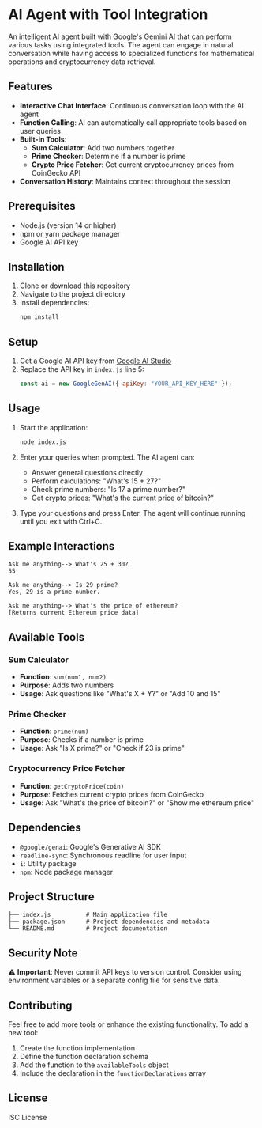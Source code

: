# AI Agent with Tool Integration

An intelligent AI agent built with Google's Gemini AI that can perform various tasks using integrated tools. The agent can engage in natural conversation while having access to specialized functions for mathematical operations and cryptocurrency data retrieval.

## Features

- **Interactive Chat Interface**: Continuous conversation loop with the AI agent
- **Function Calling**: AI can automatically call appropriate tools based on user queries
- **Built-in Tools**:
  - **Sum Calculator**: Add two numbers together
  - **Prime Checker**: Determine if a number is prime
  - **Crypto Price Fetcher**: Get current cryptocurrency prices from CoinGecko API
- **Conversation History**: Maintains context throughout the session

## Prerequisites

- Node.js (version 14 or higher)
- npm or yarn package manager
- Google AI API key

## Installation

1. Clone or download this repository
2. Navigate to the project directory
3. Install dependencies:
   ```bash
   npm install
   ```

## Setup

1. Get a Google AI API key from [Google AI Studio](https://makersuite.google.com/app/apikey)
2. Replace the API key in `index.js` line 5:
   ```javascript
   const ai = new GoogleGenAI({ apiKey: "YOUR_API_KEY_HERE" });
   ```

## Usage

1. Start the application:
   ```bash
   node index.js
   ```

2. Enter your queries when prompted. The AI agent can:
   - Answer general questions directly
   - Perform calculations: "What's 15 + 27?"
   - Check prime numbers: "Is 17 a prime number?"
   - Get crypto prices: "What's the current price of bitcoin?"

3. Type your questions and press Enter. The agent will continue running until you exit with Ctrl+C.

## Example Interactions

```
Ask me anything--> What's 25 + 30?
55

Ask me anything--> Is 29 prime?
Yes, 29 is a prime number.

Ask me anything--> What's the price of ethereum?
[Returns current Ethereum price data]
```

## Available Tools

### Sum Calculator
- **Function**: `sum(num1, num2)`
- **Purpose**: Adds two numbers
- **Usage**: Ask questions like "What's X + Y?" or "Add 10 and 15"

### Prime Checker
- **Function**: `prime(num)`
- **Purpose**: Checks if a number is prime
- **Usage**: Ask "Is X prime?" or "Check if 23 is prime"

### Cryptocurrency Price Fetcher
- **Function**: `getCryptoPrice(coin)`
- **Purpose**: Fetches current crypto prices from CoinGecko
- **Usage**: Ask "What's the price of bitcoin?" or "Show me ethereum price"

## Dependencies

- `@google/genai`: Google's Generative AI SDK
- `readline-sync`: Synchronous readline for user input
- `i`: Utility package
- `npm`: Node package manager

## Project Structure

```
├── index.js          # Main application file
├── package.json      # Project dependencies and metadata
└── README.md         # Project documentation
```

## Security Note

⚠️ **Important**: Never commit API keys to version control. Consider using environment variables or a separate config file for sensitive data.

## Contributing

Feel free to add more tools or enhance the existing functionality. To add a new tool:

1. Create the function implementation
2. Define the function declaration schema
3. Add the function to the `availableTools` object
4. Include the declaration in the `functionDeclarations` array

## License

ISC License
